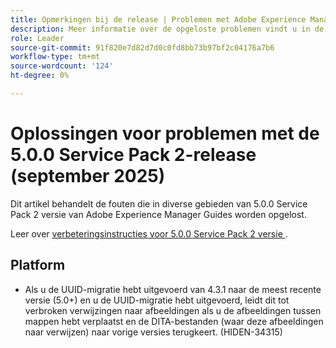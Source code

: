 ```yaml
---
title: Opmerkingen bij de release | Problemen met Adobe Experience Manager Guides 5.0.0 Service Pack 2-release opgelost.
description: Meer informatie over de opgeloste problemen vindt u in de 5.0.0 Service Pack 2-release van Adobe Experience Manager Guides
role: Leader
source-git-commit: 91f820e7d82d7d0c0fd8bb73b97bf2c04176a7b6
workflow-type: tm+mt
source-wordcount: '124'
ht-degree: 0%

---
```


# Oplossingen voor problemen met de 5.0.0 Service Pack 2-release (september 2025)


Dit artikel behandelt de fouten die in diverse gebieden van 5.0.0 Service Pack 2 versie van Adobe Experience Manager Guides worden opgelost.

Leer over [&#x200B; verbeteringsinstructies voor 5.0.0 Service Pack 2 versie &#x200B;](upgrade-instructions-5-0-0-sp2.md).

## Platform

- Als u de UUID-migratie hebt uitgevoerd van 4.3.1 naar de meest recente versie (5.0+) en u de UUID-migratie hebt uitgevoerd, leidt dit tot verbroken verwijzingen naar afbeeldingen als u de afbeeldingen tussen mappen hebt verplaatst en de DITA-bestanden (waar deze afbeeldingen naar verwijzen) naar vorige versies terugkeert. (HIDEN-34315)